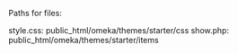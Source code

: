 Paths for files:

style.css: public_html/omeka/themes/starter/css
show.php: public_html/omeka/themes/starter/items
